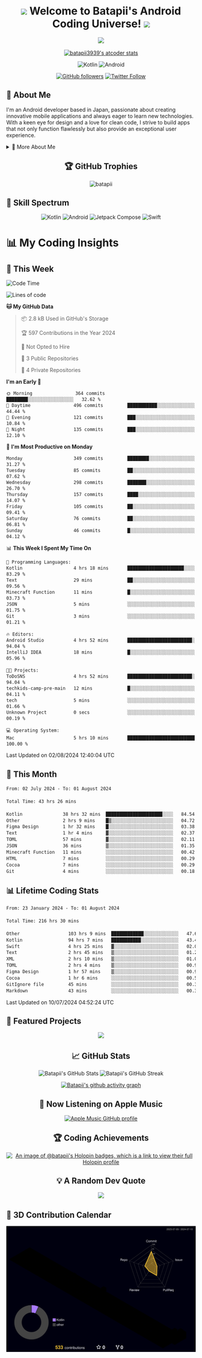 <h1 align="center">
  <img src="https://media.giphy.com/media/hvRJCLFzcasrR4ia7z/giphy.gif" width="28">
  Welcome to Batapii's Android Coding Universe!
  <img src="https://media.giphy.com/media/hvRJCLFzcasrR4ia7z/giphy.gif" width="28">
</h1>

<p align="center">
  <img src="https://readme-typing-svg.herokuapp.com/?lines=Android+Developer+in+Japan;Always%20learning%20new%20things&font=Fira%20Code&center=true&width=440&height=45&color=f75c7e&vCenter=true&size=22">
</p>

<div align="center">

[![batapii3939's atcoder stats](https://atcoder-readme-stats.vercel.app/stats/batapii3939?theme=dark&show_history=5&width=450)](https://github.com/iwbc-mzk/atcoder-readme-stats)

![Kotlin](https://img.shields.io/badge/Kotlin-★☆☆☆☆☆☆☆☆☆-brightgreen)
![Android](https://img.shields.io/badge/Android-★☆☆☆☆☆☆☆☆☆-brightgreen)

  
[![GitHub followers](https://img.shields.io/github/followers/batapii?style=social)](https://github.com/batapii)
[![Twitter Follow](https://img.shields.io/twitter/follow/batapii?style=social)](https://twitter.com/batapii3939)

</div>

## 🚀 About Me
I'm an Android developer based in Japan, passionate about creating innovative mobile applications and always eager to learn new technologies. With a keen eye for design and a love for clean code, I strive to build apps that not only function flawlessly but also provide an exceptional user experience.

<details>
<summary>🌟 More About Me</summary>

- 🔭 I'm currently working on revolutionizing mobile productivity apps
- 🌱 I'm currently learning Kotlin Multiplatform and Jetpack Compose
- 👯 I'm looking to collaborate on open-source Android projects
- 💬 Ask me about Android development, Kotlin, and mobile UX design
- ⚡ Fun fact: I can solve a Rubik's cube in under 2 minutes!

</details>

<h2 align="center">🏆 GitHub Trophies</h2>
<p align="center">
  <img src="https://github-profile-trophy.vercel.app/?username=batapii&theme=nord&column=7&no-frame=true&no-bg=true&rank=SECRET,SSS,SS,S,AAA,AA,A,B,C,?" alt="batapii" />
</p>

## 🌈 Skill Spectrum

<div align="center">

![Kotlin](https://img.shields.io/badge/Kotlin-0095D5?style=for-the-badge&logo=kotlin&logoColor=white)
![Android](https://img.shields.io/badge/Android-3DDC84?style=for-the-badge&logo=android&logoColor=white)
![Jetpack Compose](https://img.shields.io/badge/Jetpack%20Compose-4285F4?style=for-the-badge&logo=jetpackcompose&logoColor=white)
![Swift](https://img.shields.io/badge/Swift-FA7343?style=for-the-badge&logo=swift&logoColor=white)

</div>


# 📊 My Coding Insights

## 📅 This Week
<!--START_SECTION:waka-week-->
![Code Time](http://img.shields.io/badge/Code%20Time-216%20hrs%2030%20mins-blue)

![Lines of code](https://img.shields.io/badge/From%20Hello%20World%20I%27ve%20Written-72.8%20thousand%20lines%20of%20code-blue)

**🐱 My GitHub Data** 

> 📦 2.8 kB Used in GitHub's Storage 
 > 
> 🏆 597 Contributions in the Year 2024
 > 
> 🚫 Not Opted to Hire
 > 
> 📜 3 Public Repositories 
 > 
> 🔑 4 Private Repositories 
 > 
**I'm an Early 🐤** 

```text
🌞 Morning                364 commits         ████████░░░░░░░░░░░░░░░░░   32.62 % 
🌆 Daytime                496 commits         ███████████░░░░░░░░░░░░░░   44.44 % 
🌃 Evening                121 commits         ███░░░░░░░░░░░░░░░░░░░░░░   10.84 % 
🌙 Night                  135 commits         ███░░░░░░░░░░░░░░░░░░░░░░   12.10 % 
```
📅 **I'm Most Productive on Monday** 

```text
Monday                   349 commits         ████████░░░░░░░░░░░░░░░░░   31.27 % 
Tuesday                  85 commits          ██░░░░░░░░░░░░░░░░░░░░░░░   07.62 % 
Wednesday                298 commits         ███████░░░░░░░░░░░░░░░░░░   26.70 % 
Thursday                 157 commits         ████░░░░░░░░░░░░░░░░░░░░░   14.07 % 
Friday                   105 commits         ██░░░░░░░░░░░░░░░░░░░░░░░   09.41 % 
Saturday                 76 commits          ██░░░░░░░░░░░░░░░░░░░░░░░   06.81 % 
Sunday                   46 commits          █░░░░░░░░░░░░░░░░░░░░░░░░   04.12 % 
```


📊 **This Week I Spent My Time On** 

```text
💬 Programming Languages: 
Kotlin                   4 hrs 18 mins       █████████████████████░░░░   83.29 % 
Text                     29 mins             ██░░░░░░░░░░░░░░░░░░░░░░░   09.56 % 
Minecraft Function       11 mins             █░░░░░░░░░░░░░░░░░░░░░░░░   03.73 % 
JSON                     5 mins              ░░░░░░░░░░░░░░░░░░░░░░░░░   01.75 % 
Git                      3 mins              ░░░░░░░░░░░░░░░░░░░░░░░░░   01.21 % 

🔥 Editors: 
Android Studio           4 hrs 52 mins       ████████████████████████░   94.04 % 
IntelliJ IDEA            18 mins             █░░░░░░░░░░░░░░░░░░░░░░░░   05.96 % 

🐱‍💻 Projects: 
ToDoSNS                  4 hrs 52 mins       ████████████████████████░   94.04 % 
techkids-camp-pre-main   12 mins             █░░░░░░░░░░░░░░░░░░░░░░░░   04.11 % 
tech                     5 mins              ░░░░░░░░░░░░░░░░░░░░░░░░░   01.66 % 
Unknown Project          0 secs              ░░░░░░░░░░░░░░░░░░░░░░░░░   00.19 % 

💻 Operating System: 
Mac                      5 hrs 10 mins       █████████████████████████   100.00 % 
```


 Last Updated on 02/08/2024 12:40:04 UTC
<!--END_SECTION:waka-week-->

## 📅 This Month
<!--START_SECTION:wakamonth-->

```txt
From: 02 July 2024 - To: 01 August 2024

Total Time: 43 hrs 26 mins

Kotlin               38 hrs 32 mins  █████████████████████░░░░   84.54 %
Other                2 hrs 9 mins    █▒░░░░░░░░░░░░░░░░░░░░░░░   04.72 %
Figma Design         1 hr 32 mins    █░░░░░░░░░░░░░░░░░░░░░░░░   03.38 %
Text                 1 hr 4 mins     ▓░░░░░░░░░░░░░░░░░░░░░░░░   02.37 %
TOML                 57 mins         ▓░░░░░░░░░░░░░░░░░░░░░░░░   02.11 %
JSON                 36 mins         ▒░░░░░░░░░░░░░░░░░░░░░░░░   01.35 %
Minecraft Function   11 mins         ░░░░░░░░░░░░░░░░░░░░░░░░░   00.42 %
HTML                 7 mins          ░░░░░░░░░░░░░░░░░░░░░░░░░   00.29 %
Cocoa                7 mins          ░░░░░░░░░░░░░░░░░░░░░░░░░   00.29 %
Git                  4 mins          ░░░░░░░░░░░░░░░░░░░░░░░░░   00.18 %
```

<!--END_SECTION:wakamonth-->

## 📊 Lifetime Coding Stats

<!--START_SECTION:wakaalltime-->

```txt
From: 23 January 2024 - To: 01 August 2024

Total Time: 216 hrs 30 mins

Other                  103 hrs 9 mins  ████████████░░░░░░░░░░░░░   47.65 %
Kotlin                 94 hrs 7 mins   ███████████░░░░░░░░░░░░░░   43.47 %
Swift                  4 hrs 25 mins   ▓░░░░░░░░░░░░░░░░░░░░░░░░   02.04 %
Text                   2 hrs 45 mins   ▒░░░░░░░░░░░░░░░░░░░░░░░░   01.27 %
XML                    2 hrs 10 mins   ▒░░░░░░░░░░░░░░░░░░░░░░░░   01.01 %
TOML                   2 hrs 4 mins    ▒░░░░░░░░░░░░░░░░░░░░░░░░   00.96 %
Figma Design           1 hr 57 mins    ▒░░░░░░░░░░░░░░░░░░░░░░░░   00.91 %
Cocoa                  1 hr 6 mins     ░░░░░░░░░░░░░░░░░░░░░░░░░   00.51 %
GitIgnore file         45 mins         ░░░░░░░░░░░░░░░░░░░░░░░░░   00.35 %
Markdown               43 mins         ░░░░░░░░░░░░░░░░░░░░░░░░░   00.33 %
```

<!--END_SECTION:wakaalltime-->

Last Updated on 10/07/2024 04:52:24 UTC

## 🌟 Featured Projects

<div align="center">
  <a href="https://github.com/batapii/ToDoSNS">
    <img src="https://github-readme-stats.vercel.app/api/pin/?username=batapii&repo=ToDoSNS&theme=radical" />
  </a>

## 📈 GitHub Stats

<div align="center">
  <img src="https://github-readme-stats.vercel.app/api?username=batapii&show_icons=true&theme=radical" alt="Batapii's GitHub Stats" />
  <img src="https://github-readme-streak-stats.herokuapp.com/?user=batapii&theme=radical" alt="Batapii's GitHub Streak" />
  
[![Batapii's github activity graph](https://github-readme-activity-graph.vercel.app/graph?username=batapii&theme=react-dark)](https://github.com/ashutosh00710/github-readme-activity-graph)
</div>

## 🎵 Now Listening on Apple Music

<div align="center">
  
[![Apple Music GitHub profile](https://music-profile.rayriffy.com/theme/dark.svg?uid=001005.6598667d2ffd4a10a4f429edd0ba24c4.1156)](https://github.com/rayriffy/apple-music-github-profile)

</div>


## 🏆 Coding Achievements

<div align="center">

[![An image of @batapii's Holopin badges, which is a link to view their full Holopin profile](https://holopin.me/batapii)](https://holopin.io/@batapii)

</div>

## 💡 A Random Dev Quote

<div align="center">

![](https://quotes-github-readme.vercel.app/api?type=horizontal&theme=radical)

</div>

</div>

## 🚀 3D Contribution Calendar

<div align="center">
  
![](./profile-3d-contrib/profile-night-rainbow.svg)

</div>
